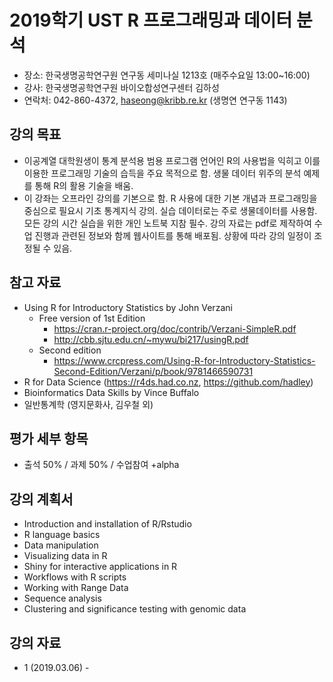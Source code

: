 # 2019학기 UST  R 프로그래밍과 데이터 분석
- 장소: 한국생명공학연구원 연구동 세미나실 1213호 (매주수요일 13:00~16:00)
- 강사: 한국생명공학연구원 바이오합성연구센터 김하성
- 연락처: 042-860-4372, haseong@kribb.re.kr (생명연 연구동 1143)

## 강의 목표
- 이공계열 대학원생이 통계 분석용 범용 프로그램 언어인 R의 사용법을 익히고 이를 이용한 프로그래밍 기술의 습득을 주요 목적으로 함. 생물 데이터 위주의 분석 예제를 통해 R의 활용 기술을 배움. 
- 이 강좌는 오프라인 강의를 기본으로 함. R 사용에 대한 기본 개념과 프로그래밍을 중심으로 필요시 기초 통계지식 강의. 실습 데이터로는 주로 생물데이터를 사용함. 모든 강의 시간 실습을 위한 개인 노트북 지참 필수. 강의 자료는 pdf로 제작하여 수업 진행과 관련된 정보와 함께 웹사이트를 통해 배포됨. 상황에 따라 강의 일정이 조정될 수 있음.


## 참고 자료
- Using R for Introductory Statistics by John Verzani
  - Free version of 1st Edition 
    - https://cran.r-project.org/doc/contrib/Verzani-SimpleR.pdf
    - http://cbb.sjtu.edu.cn/~mywu/bi217/usingR.pdf
  - Second edition
    - https://www.crcpress.com/Using-R-for-Introductory-Statistics-Second-Edition/Verzani/p/book/9781466590731
- R for Data Science (https://r4ds.had.co.nz, https://github.com/hadley)
- Bioinformatics Data Skills by Vince Buffalo
- 일반통계학 (영지문화사, 김우철 외)

## 평가 세부 항목
- 출석 50% / 과제 50% / 수업참여 +alpha

## 강의 계획서
- Introduction and installation of R/Rstudio
- R language basics 
- Data manipulation 
- Visualizing data in R 
- Shiny for interactive applications in R
- Workflows with R scripts
- Working with Range Data 
- Sequence analysis 
- Clustering and significance testing with genomic data 

## 강의 자료 
- 1 (2019.03.06) - 
